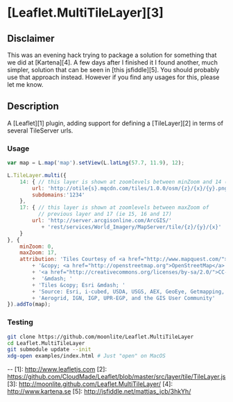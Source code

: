 [Leaflet.MultiTileLayer][3]
==

## Disclaimer 

This was an evening hack trying to package a solution for something that we did at [Kartena][4]. 
A few days after I finished it I found another, much simpler, solution that can be seen in [this jsfiddle][5]. 
You should probably use that approach instead. However if you find any usages for this, please let me know. 

## Description


A [Leaflet][1] plugin, adding support for defining a [TileLayer][2] in terms of several TileServer urls.

### Usage
```javascript
var map = L.map('map').setView(L.latLng(57.7, 11.9), 12);

L.TileLayer.multi({
	14: { // this layer is shown at zoomlevels between minZoom and 14 (ie 0,1,..,13,14)
		url: 'http://otile{s}.mqcdn.com/tiles/1.0.0/osm/{z}/{x}/{y}.png',
		subdomains:'1234'
	},
	17: { // this layer is shown at zoomlevels between maxZoom of 
          // previous layer and 17 (ie 15, 16 and 17)
		url: 'http://server.arcgisonline.com/ArcGIS/' 
           + 'rest/services/World_Imagery/MapServer/tile/{z}/{y}/{x}'
	}
}, {
	minZoom: 0,
	maxZoom: 17,
	attribution: 'Tiles Courtesy of <a href="http://www.mapquest.com/">MapQuest</a> &mdash; '
		+ '&copy; <a href="http://openstreetmap.org">OpenStreetMap</a> contributors, '
		+ '<a href="http://creativecommons.org/licenses/by-sa/2.0/">CC-BY-SA</a>'
		+  '&mdash; '
		+ 'Tiles &copy; Esri &mdash; '
		+ 'Source: Esri, i-cubed, USDA, USGS, AEX, GeoEye, Getmapping, '
		+ 'Aerogrid, IGN, IGP, UPR-EGP, and the GIS User Community'
}).addTo(map);
```

### Testing

```bash
git clone https://github.com/moonlite/Leaflet.MultiTileLayer
cd Leaflet.MultiTileLayer
git submodule update --init
xdg-open examples/index.html # Just "open" on MacOS
```
 
--
[1]: http://www.leafletjs.com
[2]: https://github.com/CloudMade/Leaflet/blob/master/src/layer/tile/TileLayer.js
[3]: http://moonlite.github.com/Leaflet.MultiTileLayer/
[4]: http://www.kartena.se
[5]: http://jsfiddle.net/mattias_jcb/3hkYh/
